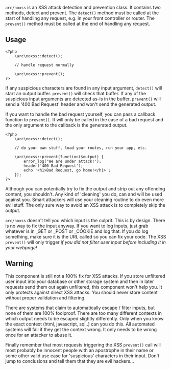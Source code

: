 `arc/noxss` is an XSS attack detection and prevention class. It contains two methods, detect and prevent.
The `detect()` method must be called at the start of handling any request, e.g. in your front controller or router.
The `prevent()` method must be called at the end of handling any request.

Usage
-----
    <?php
        \arc\noxss::detect();
    
        // handle request normally
    
        \arc\noxss::prevent();
    ?>

If any suspicious characters are found in any input argument, `detect()` will start an output buffer. `prevent()` will 
check that buffer. If any of the suspicious input arguments are detected as-is in the buffer, `prevent()` will send a 
'400 Bad Request' header and won't send the generated output.

If you want to handle the bad request yourself, you can pass a callback function to `prevent()`. It will only be called 
in the case of a bad request and the only argument to the callback is the generated output.

    <?php
        \arc\noxss::detect();
    
        // do your own stuff, load your routes, run your app, etc.
    
        \arc\noxss::prevent(function($output) {
            error_log('We are under attack!');
            header('400 Bad Request');
            echo '<h1>Bad Request, go home!</h1>';
        });
    ?>

Although you can potentially try to fix the output and strip out any offending content, you shouldn't. Any kind of
'cleaning' you do, can and will be used against you. Smart attackers will use your cleaning routine to do
even more evil stuff. The only sure way to avoid an XSS attack is to completely skip the output.

`arc/noxss` doesn't tell you which input is the culprit. This is by design. There is no way to fix the input anyway.
If you want to log inputs, just grab whatever is in \_GET or \_POST or \_COOKIE and log that. If you do log something,
make sure it is the URL called so you can fix your code. The XSS `prevent()` will only trigger _if you did not filter 
user input before including it in your webpage!_

Warning
-------
This component is still not a 100% fix for XSS attacks. If you store unfiltered user input into your database or other
storage system and then in later requests send them out again unfiltered, this component won't help you. It only protects
against direct XSS attacks. You should never store content without proper validation and filtering.

There are systems that claim to automatically escape / filter inputs, but none of them are 100% foolproof. There are
too many different contexts in which output needs to be escaped slightly differently. Only when you know the exact context
(html, javascript, sql..) can you do this. All automated systems will fail if they get the context wrong. It only needs
to be wrong once for an attacker to abuse it.

Finally remember that most requests triggering the XSS `prevent()` call will most probably be innocent people with an 
apostrophe in their name or some other valid use case for 'suspicious' characters in their input. Don't jump to 
conclusions and tell them that they are evil hackers...